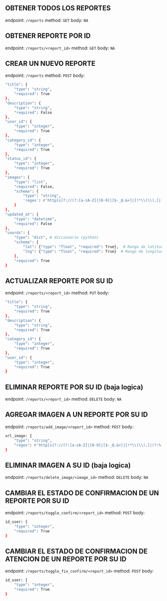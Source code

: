 ## OBTENER TODOS LOS REPORTES
endpoint: `/reports`
method: `GET`
body: `NA`

## OBTENER REPORTE POR ID
endpoint: `/reports/<report_id>`
method: `GET`
body: `NA`

## CREAR UN NUEVO REPORTE
endpoint: `/reports`
method: `POST`
body: 
```bash
"title": {
    "type": "string",
    "required": True
},
"description": {
    "type": "string",
    "required": False
},
"user_id": {
    "type": "integer",
    "required": True
},
"category_id": {
    "type": "integer",
    "required": True
},
"status_id": {
    "type": "integer",
    "required": True
},
"images": {
    "type": "list",
    "required": False,
    "schema": {
        "type": "string",
        'regex': r'http[s]?://(?:[a-zA-Z]|[0-9]|[$-_@.&+]|[!*\\(\\),]|(?:%[0-9a-fA-F][0-9a-fA-F]))+' # REGEX para URL
    }
},
"updated_at": {
    "type": "datetime",
    "required": False
},
"coords": {
    "type": "dict", # diccionario (python)
    "schema": {
        "lat": {"type": "float", "required": True},  # Rango de latitudes válidas
        "lng": {"type": "float", "required": True}  # Rango de longitudes válidas
    },
    "required": True
}
```

## ACTUALIZAR REPORTE POR SU ID
endpoint: `/reports/<report_id>`
method: `PUT`
body: 
```bash
"title": {
    "type": "string",
    "required": True
},
"description": {
    "type": "string",
    "required": True
},
"category_id": {
    "type": "integer",
    "required": True
},
"user_id": {
    "type": "integer",
    "required": True
}
```

## ELIMINAR REPORTE POR SU ID (baja logica)
endpoint: `/reports/<report_id>`
method: `DELETE`
body: `NA`

## AGREGAR IMAGEN A UN REPORTE POR SU ID
endpoint: `/reports/add_image/<report_id>`
method: `POST`
body: 
```bash
url_image: {
    "type": "string",
    "regex": r'http[s]?://(?:[a-zA-Z]|[0-9]|[$-_@.&+]|[!*\\(\\),]|(?:%[0-9a-fA-F][0-9a-fA-F]))+' # REGEX para URL
}
```

## ELIMINAR IMAGEN A SU ID (baja logica)
endpoint: `/reports/delete_image/<image_id>`
method: `DELETE`
body: `NA`

## CAMBIAR EL ESTADO DE CONFIRMACION DE UN REPORTE POR SU ID
endpoint: `/reports/toggle_confirm/<report_id>`
method: `POST`
body: 
```bash
id_user: {
    "type": "integer",
    "required": True
}
```

## CAMBIAR EL ESTADO DE CONFIRMACION DE ATENCION DE UN REPORTE POR SU ID
endpoint: `/reports/toggle_fix_confirm/<report_id>`
method: `POST`
body: 
```bash
id_user: {
    "type": "integer",
    "required": True
}
```
